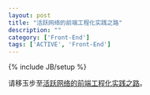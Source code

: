 ```yaml
---
layout: post
title: "活跃网络的前端工程化实践之路"
description: ""
category: ['Front-End']
tags: ['ACTIVE', 'Front-End']
---
```

{% include JB/setup %}

请移玉步至[活跃网络的前端工程化实践之路](http://fee.surge.sh/active/2017-10-19-front-end-engineering-in-active.html)。
